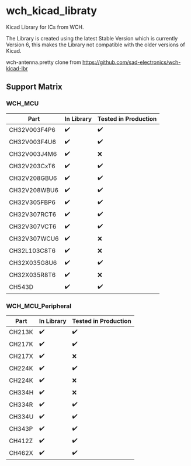 # wch_kicad_libraty
Kicad Library for ICs from WCH.



The Library is created using the latest Stable Version which is currently Version 6, this makes the Library not compatible with the older versions of Kicad.



wch-antenna.pretty clone from https://github.com/sad-electronics/wch-kicad-lbr  

## Support Matrix

### WCH_MCU

| Part         | In Library         | Tested in Production |
| ------------ | ------------------ | -------------------- |
| CH32V003F4P6 | :heavy_check_mark: | :heavy_check_mark:   |
| CH32V003F4U6 | :heavy_check_mark: | :heavy_check_mark:   |
| CH32V003J4M6 | :heavy_check_mark: | :x:                  |
| CH32V203CxT6 | :heavy_check_mark: | :heavy_check_mark:   |
| CH32V208GBU6 | :heavy_check_mark: | :heavy_check_mark:   |
| CH32V208WBU6 | :heavy_check_mark: | :heavy_check_mark:   |
| CH32V305FBP6 | :heavy_check_mark: | :heavy_check_mark:   |
| CH32V307RCT6 | :heavy_check_mark: | :heavy_check_mark:   |
| CH32V307VCT6 | :heavy_check_mark: | :heavy_check_mark:   |
| CH32V307WCU6 | :heavy_check_mark: | :x:                  |
| CH32L103C8T6 | :heavy_check_mark: | :x:                  |
| CH32X035G8U6 | :heavy_check_mark: |:heavy_check_mark:    |
| CH32X035R8T6 | :heavy_check_mark: | :x:                  |
| CH543D       | :heavy_check_mark: | :heavy_check_mark:   |

### WCH_MCU_Peripheral
| Part   | In Library         | Tested in Production |
| ------ | ------------------ | -------------------- |
| CH213K | :heavy_check_mark: | :heavy_check_mark:   |
| CH217K | :heavy_check_mark: | :heavy_check_mark:   |
| CH217X | :heavy_check_mark: | :x:                  |
| CH224K | :heavy_check_mark: | :heavy_check_mark:   |
| CH224K | :heavy_check_mark: | :x:                  |
| CH334H | :heavy_check_mark: | :x:                  |
| CH334R | :heavy_check_mark: | :heavy_check_mark:   |
| CH334U | :heavy_check_mark: | :heavy_check_mark:   |
| CH343P | :heavy_check_mark: | :heavy_check_mark:   |
| CH412Z | :heavy_check_mark: | :heavy_check_mark:   |
| CH462X | :heavy_check_mark: | :heavy_check_mark:   |